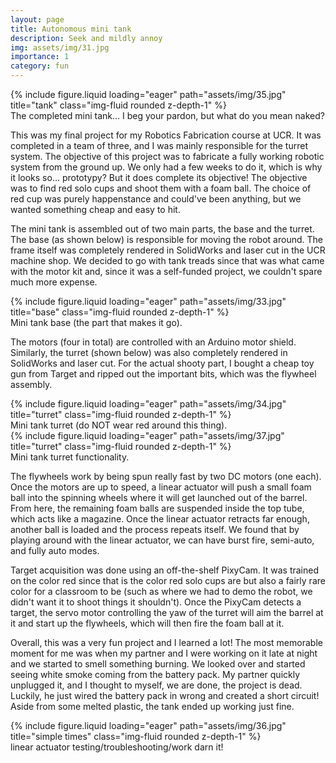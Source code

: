 ```yaml
---
layout: page
title: Autonomous mini tank
description: Seek and mildly annoy 
img: assets/img/31.jpg
importance: 1
category: fun
---
```


<div class="row justify-content-sm-center">
    <div class="col-sm-8 mt-3 mt-md-0">
        {% include figure.liquid loading="eager" path="assets/img/35.jpg" title="tank" class="img-fluid rounded z-depth-1" %}
    </div>
</div>
<div class="caption">
    The completed mini tank... I beg your pardon, but what do you mean naked? 
</div>

This was my final project for my Robotics Fabrication course at UCR. It was completed in a team of three, and I was mainly responsible for the turret system. The objective of this project was to fabricate a fully working robotic system from the ground up. We only had a few weeks to do it, which is why it looks so... prototypy? But it does complete its objective! The objective was to find red solo cups and shoot them with a foam ball. The choice of red cup was purely happenstance and could've been anything, but we wanted something cheap and easy to hit. 

The mini tank is assembled out of two main parts, the base and the turret. The base (as shown below) is responsible for moving the robot around. The frame itself was completely rendered in SolidWorks and laser cut in the UCR machine shop. We decided to go with tank treads since that was what came with the motor kit and, since it was a self-funded project, we couldn't spare much more expense.

<div class="row justify-content-sm-center">
    <div class="col-sm-8 mt-3 mt-md-0">
        {% include figure.liquid loading="eager" path="assets/img/33.jpg" title="base" class="img-fluid rounded z-depth-1" %}
    </div>
</div>
<div class="caption">
    Mini tank base (the part that makes it go). 
</div>

The motors (four in total) are controlled with an Arduino motor shield. Similarly, the turret (shown below) was also completely rendered in SolidWorks and laser cut. For the actual shooty part, I bought a cheap toy gun from Target and ripped out the important bits, which was the flywheel assembly.

<div class="row justify-content-sm-center">
    <div class="col-sm-8 mt-3 mt-md-0">
        {% include figure.liquid loading="eager" path="assets/img/34.jpg" title="turret" class="img-fluid rounded z-depth-1" %}
    </div>
</div>
<div class="caption">
    Mini tank turret (do NOT wear red around this thing). 
</div>

<div class="row justify-content-sm-center">
    <div class="col-sm mt-3 mt-md-0">
        {% include figure.liquid loading="eager" path="assets/img/37.jpg" title="turret" class="img-fluid rounded z-depth-1" %}
    </div>
</div>
<div class="caption">
    Mini tank turret functionality. 
</div>

The flywheels work by being spun really fast by two DC motors (one each). Once the motors are up to speed, a linear actuator will push a small foam ball into the spinning wheels where it will get launched out of the barrel. From here, the remaining foam balls are suspended inside the top tube, which acts like a magazine. Once the linear actuator retracts far enough, another ball is loaded and the process repeats itself. We found that by playing around with the linear actuator, we can have burst fire, semi-auto, and fully auto modes.

Target acquisition was done using an off-the-shelf PixyCam. It was trained on the color red since that is the color red solo cups are but also a fairly rare color for a classroom to be (such as where we had to demo the robot, we didn't want it to shoot things it shouldn't). Once the PixyCam detects a target, the servo motor controlling the yaw of the turret will aim the barrel at it and start up the flywheels, which will then fire the foam ball at it.

Overall, this was a very fun project and I learned a lot! The most memorable moment for me was when my partner and I were working on it late at night and we started to smell something burning. We looked over and started seeing white smoke coming from the battery pack. My partner quickly unplugged it, and I thought to myself, we are done, the project is dead. Luckily, he just wired the battery pack in wrong and created a short circuit! Aside from some melted plastic, the tank ended up working just fine.

<div class="row justify-content-sm-center">
    <div class="col-sm-8 mt-3 mt-md-0">
        {% include figure.liquid loading="eager" path="assets/img/36.jpg" title="simple times" class="img-fluid rounded z-depth-1" %}
    </div>
</div>
<div class="caption">
    linear actuator testing/troubleshooting/work darn it! 
</div>
